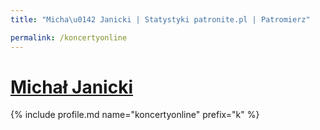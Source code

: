 ```yaml
---
title: "Micha\u0142 Janicki | Statystyki patronite.pl | Patromierz"

permalink: /koncertyonline
---
```


# [Michał Janicki](https://patronite.pl/koncertyonline)

{% include profile.md name="koncertyonline" prefix="k" %}
